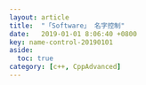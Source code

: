 ```yaml
---
layout: article
title:  "「Software」 名字控制"
date:   2019-01-01 8:06:40 +0800
key: name-control-20190101
aside:
  toc: true
category: [c++, CppAdvanced]
---
```

